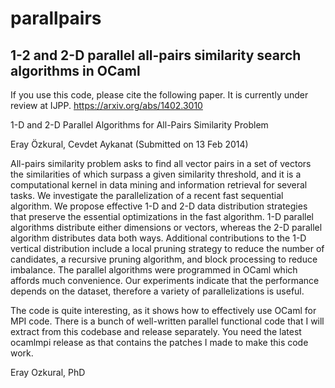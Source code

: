 # parallpairs

## 1-2 and 2-D parallel all-pairs similarity search algorithms in OCaml

If you use this code, please cite the following paper. It is currently under review at IJPP.
https://arxiv.org/abs/1402.3010

1-D and 2-D Parallel Algorithms for All-Pairs Similarity Problem

Eray Özkural, Cevdet Aykanat
(Submitted on 13 Feb 2014)

All-pairs similarity problem asks to find all vector pairs in a set of vectors the similarities of which surpass a given similarity threshold, and it is a computational kernel in data mining and information retrieval for several tasks. We investigate the parallelization of a recent fast sequential algorithm. We propose effective 1-D and 2-D data distribution strategies that preserve the essential optimizations in the fast algorithm. 1-D parallel algorithms distribute either dimensions or vectors, whereas the 2-D parallel algorithm distributes data both ways. Additional contributions to the 1-D vertical distribution include a local pruning strategy to reduce the number of candidates, a recursive pruning algorithm, and block processing to reduce imbalance. The parallel algorithms were programmed in OCaml which affords much convenience. Our experiments indicate that the performance depends on the dataset, therefore a variety of parallelizations is useful.


The code is quite interesting, as it shows how to effectively use OCaml for MPI code. There is a bunch of well-written parallel functional code that I will extract from this codebase and release separately. You need the latest ocamlmpi release as that contains the patches I made to make this code work.


Eray Ozkural, PhD
